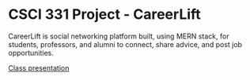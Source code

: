 # CSCI 331 Project - CareerLift 

CareerLift is social networking platform built, using MERN stack, for students, professors, and alumni to connect, share advice, and post job opportunities.


[Class presentation](presentation/csci331.pdf)
